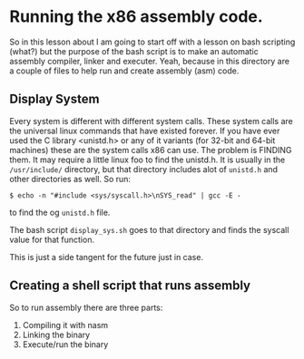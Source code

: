 # Running the x86 assembly code.

So in this lesson about I am going to start off with a lesson on bash scripting (what?) but the purpose of the bash script is to make an automatic assembly compiler, linker and executer. Yeah, because in this directory are a couple of files to help run and create assembly (asm) code.

## Display System
Every system is different with different system calls. These system calls are the universal linux commands that have existed forever. If you have ever used the C library <unistd.h> or any of it variants (for 32-bit and 64-bit machines) these are the system calls x86 can use. The problem is FINDING them. It may require a little linux foo to find the unistd.h. It is usually in  the `/usr/include/` directory, but that directory includes alot of `unistd.h` and other directories as well. So run:

`$ echo -n "#include <sys/syscall.h>\nSYS_read" | gcc -E -`

to find the og `unistd.h` file.

The bash script `display_sys.sh` goes to that directory and finds the syscall
value for that function.

This is just a side tangent for the future just in case.

## Creating a shell script that runs assembly

So to run assembly there are three parts:
1. Compiling it with nasm
2. Linking the binary
3. Execute/run the binary
